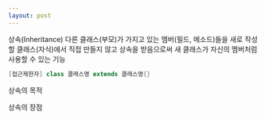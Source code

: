 ```yaml
---
layout: post
---
```


상속(Inheritance)
다른 클래스(부모)가 가지고 있는 멤버(필드, 메소드)들을 새로 작성할 클래스(자식)에서 직접 만들지 않고 상속을 받음으로써 새 클래스가 자신의 멤버처럼 사용할 수 있는 기능

```java
[접근제한자] class 클래스명 extends 클래스명{}
```

상속의 목적


상속의 장점

